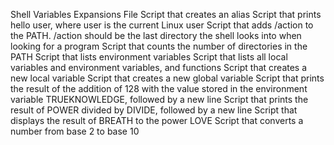 Shell Variables Expansions File
Script that creates an alias
Script that prints hello user, where user is the current Linux user
Script that adds /action to the PATH. /action should be the last directory the shell looks into when looking for a program
Script that counts the number of directories in the PATH
Script that lists environment variables
Script that lists all local variables and environment variables, and functions
Script that creates a new local variable
Script that creates a new global variable
Script that prints the result of the addition of 128 with the value stored in the environment variable TRUEKNOWLEDGE, followed by a new line
Script that prints the result of POWER divided by DIVIDE, followed by a new line
Script that displays the result of BREATH to the power LOVE
Script that converts a number from base 2 to base 10
